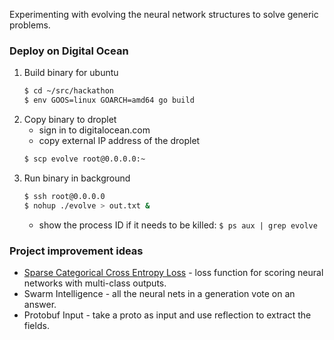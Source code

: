 Experimenting with evolving the neural network structures to solve generic problems.

### Deploy on Digital Ocean
1) Build binary for ubuntu
	```bash
	$ cd ~/src/hackathon
	$ env GOOS=linux GOARCH=amd64 go build
	```
2) Copy binary to droplet
	* sign in to digitalocean.com
	* copy external IP address of the droplet
	```bash
	$ scp evolve root@0.0.0.0:~ 
	```
3) Run binary in background
	```bash
	$ ssh root@0.0.0.0
	$ nohup ./evolve > out.txt &
	```
	* show the process ID if it needs to be killed: `$ ps aux | grep evolve`

### Project improvement ideas
* [Sparse Categorical Cross Entropy Loss](https://machinelearningmastery.com/how-to-choose-loss-functions-when-training-deep-learning-neural-networks/) - loss function for scoring neural networks with multi-class outputs.
* Swarm Intelligence - all the neural nets in a generation vote on an answer.
* Protobuf Input - take a proto as input and use reflection to extract the fields.
